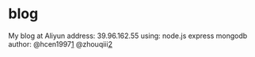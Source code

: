 # blog
My blog at Aliyun
address: 39.96.162.55
using: node.js express mongodb
author: @hcen1997[1] @zhouqiii[2]

[1]:github.com/hcen1997
[2]:github.com/zhouqiii
